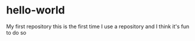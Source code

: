 # hello-world
My first repository
this is the first time I use a repository and I think it's fun to do so 
